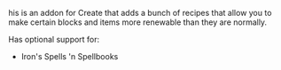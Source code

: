 his is an addon for Create that adds a bunch of recipes that allow you to make certain blocks and items more renewable than they are normally.

Has optional support for:
 - Iron's Spells 'n Spellbooks
